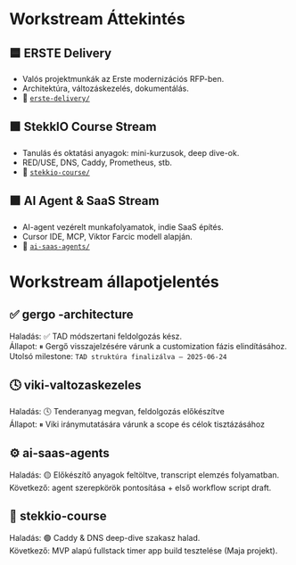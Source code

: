 # Workstream Áttekintés

## 🟦 ERSTE Delivery
- Valós projektmunkák az Erste modernizációs RFP-ben.
- Architektúra, változáskezelés, dokumentálás.
- 📂 [`erste-delivery/`](./erste-delivery/)

## 🟩 StekkIO Course Stream
- Tanulás és oktatási anyagok: mini-kurzusok, deep dive-ok.
- RED/USE, DNS, Caddy, Prometheus, stb.
- 📂 [`stekkio-course/`](./stekkio-course/)

## 🟪 AI Agent & SaaS Stream
- AI-agent vezérelt munkafolyamatok, indie SaaS építés.
- Cursor IDE, MCP, Viktor Farcic modell alapján.
- 📂 [`ai-saas-agents/`](./ai-saas-agents/)

# Workstream állapotjelentés

## ✅ gergo -architecture
Haladás: ✅ TAD módszertani feldolgozás kész.  
Állapot: ⏸ Gergő visszajelzésére várunk a customization fázis elindításához.  
Utolsó milestone: `TAD struktúra finalizálva – 2025-06-24`

## 🕓 viki-valtozaskezeles
Haladás: 🕓 Tenderanyag megvan, feldolgozás előkészítve  
Állapot: ⏸ Viki iránymutatására várunk a scope és célok tisztázásához  


## ⚙️ ai-saas-agents
Haladás: 🟡 Előkészítő anyagok feltöltve, transcript elemzés folyamatban.  
Következő: agent szerepkörök pontosítása + első workflow script draft.

## 🧪 stekkio-course
Haladás: 🟢 Caddy & DNS deep-dive szakasz halad.  
Következő: MVP alapú fullstack timer app build tesztelése (Maja projekt).

